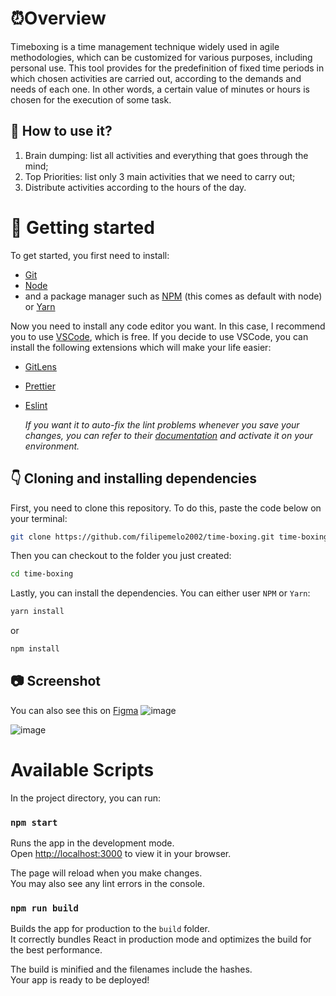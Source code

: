 # ⏰Overview

Timeboxing is a time management technique widely used in agile methodologies, which can be customized for various purposes, including personal use. This tool provides for the predefinition of fixed time periods in which chosen activities are carried out, according to the demands and needs of each one. In other words, a certain value of minutes or hours is chosen for the execution of some task.

## 🤔 How to use it?
1. Brain dumping: list all activities and everything that goes through the mind;
2. Top Priorities: list only 3 main activities that we need to carry out;
3. Distribute activities according to the hours of the day.

# 🤩 Getting started
To get started, you first need to install:
- [Git](https://git-scm.com/downloads)
- [Node](https://nodejs.org/en/)
- and a package manager such as [NPM](https://www.npmjs.com/package/npm) (this comes as default with node) or [Yarn](https://yarnpkg.com/)

Now you need to install any code editor you want. 
In this case, I recommend you to use [VSCode](https://code.visualstudio.com/), which is free.
If you decide to use VSCode, you can install the following extensions which will make your life easier:
- [GitLens](https://marketplace.visualstudio.com/items?itemName=eamodio.gitlens)
- [Prettier](https://marketplace.visualstudio.com/items?itemName=esbenp.prettier-vscode)
- [Eslint](https://marketplace.visualstudio.com/items?itemName=dbaeumer.vscode-eslint)

  _If you want it to auto-fix the lint problems whenever you save your changes, you can refer to their [documentation](https://github.com/microsoft/vscode-eslint) and activate it on your environment._
 ## 👇 Cloning and installing dependencies
First, you need to clone this repository. To do this, paste the code below on your terminal:
```bash
git clone https://github.com/filipemelo2002/time-boxing.git time-boxing
```
Then you can checkout to the folder you just created:
```bash
cd time-boxing
```
Lastly, you can install the dependencies. You can either user `NPM` or `Yarn`:
```bash
yarn install
```
or
```bash
npm install
```

## 📷 Screenshot
You can also see this on [Figma](https://www.figma.com/file/8sELvbIaBWiJUjGmRZQoO7/TimeBoxing?node-id=0%3A1)
![image](https://user-images.githubusercontent.com/26236991/172503682-108ac748-d8ec-40b0-8ffe-c014cfb06c27.png)

![image](https://user-images.githubusercontent.com/26236991/172503662-546ae1a4-fec9-4449-ab26-ff2b856737a4.png)


# Available Scripts

In the project directory, you can run:

### `npm start`

Runs the app in the development mode.\
Open [http://localhost:3000](http://localhost:3000) to view it in your browser.

The page will reload when you make changes.\
You may also see any lint errors in the console.

### `npm run build`

Builds the app for production to the `build` folder.\
It correctly bundles React in production mode and optimizes the build for the best performance.

The build is minified and the filenames include the hashes.\
Your app is ready to be deployed!
